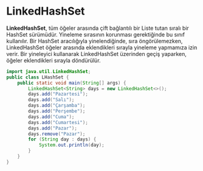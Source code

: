 # LinkedHashSet

__LinkedHashSet__, tüm öğeler arasında çift bağlantılı bir Liste tutan sıralı bir HashSet sürümüdür. Yineleme sırasının korunması gerektiğinde bu sınıf kullanılır. Bir HashSet aracılığıyla yinelendiğinde, sıra öngörülemezken, LinkedHashSet öğeler arasında eklendikleri sırayla yineleme yapmamıza izin verir. Bir yineleyici kullanarak LinkedHashSet üzerinden geçiş yaparken, öğeler eklendikleri sırayla döndürülür.

```java
import java.util.LinkedHashSet; 
public class LHashSet { 
    public static void main(String[] args) { 
        LinkedHashSet<String> days = new LinkedHashSet<>(); 
        days.add("Pazartesi"); 
        days.add("Salı"); 
        days.add("Çarşamba"); 
        days.add("Perşembe"); 
        days.add("Cuma"); 
        days.add("Cumartesi"); 
        days.add("Pazar"); 
        days.remove("Pazar"); 
        for (String day : days) {             
            System.out.println(day);
        }
    }
}
```



